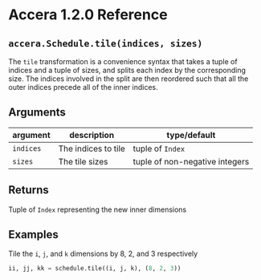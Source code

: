 [//]: # (Project: Accera)
[//]: # (Version: 1.2.0)

# Accera 1.2.0 Reference

## `accera.Schedule.tile(indices, sizes)`
The `tile` transformation is a convenience syntax that takes a tuple of indices and a tuple of sizes, and splits each index by the corresponding size. The indices involved in the split are then reordered such that all the outer indices precede all of the inner indices.

## Arguments

argument | description | type/default
--- | --- | ---
`indices` | The indices to tile | tuple of `Index`
`sizes` | The tile sizes | tuple of non-negative integers

## Returns
Tuple of `Index` representing the new inner dimensions

## Examples

Tile the `i`, `j`, and `k` dimensions by 8, 2, and 3 respectively

```python
ii, jj, kk = schedule.tile((i, j, k), (8, 2, 3))
```

<div style="page-break-after: always;"></div>
